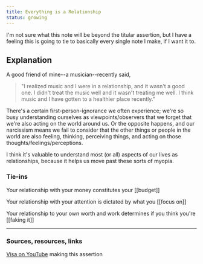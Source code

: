 ```yaml
---
title: Everything is a Relationship
status: growing
---
```


I'm not sure what this note will be beyond the titular assertion, but I have a feeling this is going to tie to basically every single note I make, if I want it to.

## Explanation

A good friend of mine--a musician--recently said,

> "I realized music and I were in a relationship, and it wasn't a good one. I didn't treat the music well and it wasn't treating me well. I think music and I have gotten to a healthier place recently."

There's a certain first-person-ignorance we often experience; we're so busy understanding ourselves as viewpoints/observers that we forget that we're also acting on the world around us. Or the opposite happens, and our narcissism means we fail to consider that the other things or people in the world are also feeling, thinking, perceiving things, and acting on those thoughts/feelings/perceptions.

I think it's valuable to understand most (or all) aspects of our lives as relationships, because it helps us move past these sorts of myopia.

### Tie-ins

Your relationship with your money constitutes your [[budget]]

Your relationship with your attention is dictated by what you [[focus on]]

Your relationship to your own worth and work determines if you think you're [[faking it]]

---
### Sources, resources, links

[Visa on YouTube](https://www.youtube.com/watch?v=-fTi04Th0iM&ab_channel=visa) making this assertion